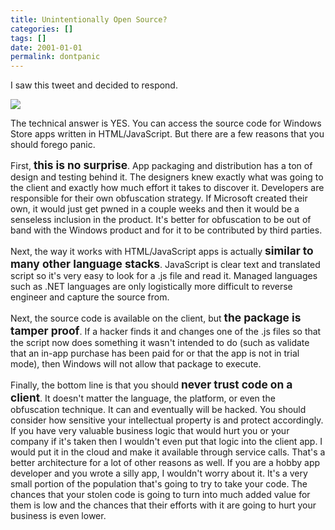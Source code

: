 ```yaml
---
title: Unintentionally Open Source?
categories: []
tags: []
date: 2001-01-01
permalink: dontpanic
---
```


I saw this tweet and decided to respond.

![](http://codefoster.blob.core.windows.net/site/image/7f4b592a955148aba8e6e7405eae18ef/dontpanic_01_1.png)

The technical answer is YES. You can access the source code for Windows Store apps written in HTML/JavaScript. But there are a few reasons that you should forego panic.

First, <span style="font-size: 13pt;">**this is no surprise**</span>. App packaging and distribution has a ton of design and testing behind it. The designers knew exactly what was going to the client and exactly how much effort it takes to discover it. Developers are responsible for their own obfuscation strategy. If Microsoft created their own, it would just get pwned in a couple weeks and then it would be a senseless inclusion in the product. It's better for obfuscation to be out of band with the Windows product and for it to be contributed by third parties.

Next, the way it works with HTML/JavaScript apps is actually <span style="font-size: 13pt;">**similar to many other language stacks**</span>. JavaScript is clear text and translated script so it's very easy to look for a .js file and read it. Managed languages such as .NET languages are only logistically more difficult to reverse engineer and capture the source from.

Next, the source code is available on the client, but <span style="font-size: 13pt;">**the package is tamper proof**</span>. If a hacker finds it and changes one of the .js files so that the script now does something it wasn't intended to do (such as validate that an in-app purchase has been paid for or that the app is not in trial mode), then Windows will not allow that package to execute.

Finally, the bottom line is that you should <span style="font-size: 13pt;">**never trust code on a client**</span>. It doesn't matter the language, the platform, or even the obfuscation technique. It can and eventually will be hacked. You should consider how sensitive your intellectual property is and protect accordingly. If you have very valuable business logic that would hurt you or your company if it's taken then I wouldn't even put that logic into the client app. I would put it in the cloud and make it available through service calls. That's a better architecture for a lot of other reasons as well. If you are a hobby app developer and you wrote a silly app, I wouldn't worry about it. It's a very small portion of the population that's going to try to take your code. The chances that your stolen code is going to turn into much added value for them is low and the chances that their efforts with it are going to hurt your business is even lower.